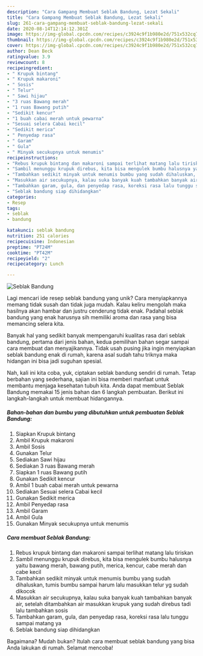 ```yaml
---
description: "Cara Gampang Membuat Seblak Bandung, Lezat Sekali"
title: "Cara Gampang Membuat Seblak Bandung, Lezat Sekali"
slug: 261-cara-gampang-membuat-seblak-bandung-lezat-sekali
date: 2020-08-14T12:14:12.301Z
image: https://img-global.cpcdn.com/recipes/c3924c9f1b980e2d/751x532cq70/seblak-bandung-foto-resep-utama.jpg
thumbnail: https://img-global.cpcdn.com/recipes/c3924c9f1b980e2d/751x532cq70/seblak-bandung-foto-resep-utama.jpg
cover: https://img-global.cpcdn.com/recipes/c3924c9f1b980e2d/751x532cq70/seblak-bandung-foto-resep-utama.jpg
author: Dean Beck
ratingvalue: 3.9
reviewcount: 8
recipeingredient:
- " Krupuk bintang"
- " Krupuk makaroni"
- " Sosis"
- " Telur"
- " Sawi hijau"
- "3 ruas Bawang merah"
- "1 ruas Bawang putih"
- "Sedikit kencur"
- "1 buah cabai merah untuk pewarna"
- "Sesuai selera Cabai kecil"
- "Sedikit merica"
- " Penyedap rasa"
- " Garam"
- " Gula"
- " Minyak secukupnya untuk menumis"
recipeinstructions:
- "Rebus krupuk bintang dan makaroni sampai terlihat matang lalu tiriskan"
- "Sambil menunggu krupuk direbus, kita bisa mengulek bumbu halusnya yaitu bawang merah, bawang putih, merica, kencur, cabe merah dan cabe kecil"
- "Tambahkan sedikit minyak untuk menumis bumbu yang sudah dihaluskan, tumis bumbu sampai harum lalu masukkan telur yg sudah dikocok"
- "Masukkan air secukupnya, kalau suka banyak kuah tambahkan banyak air, setelah ditambahkan air masukkan krupuk yang sudah direbus tadi lalu tambahkan sosis"
- "Tambahkan garam, gula, dan penyedap rasa, koreksi rasa lalu tunggu sampai matang ya"
- "Seblak bandung siap dihidangkan"
categories:
- Resep
tags:
- seblak
- bandung

katakunci: seblak bandung 
nutrition: 251 calories
recipecuisine: Indonesian
preptime: "PT24M"
cooktime: "PT42M"
recipeyield: "2"
recipecategory: Lunch

---
```



![Seblak Bandung](https://img-global.cpcdn.com/recipes/c3924c9f1b980e2d/751x532cq70/seblak-bandung-foto-resep-utama.jpg)

Lagi mencari ide resep seblak bandung yang unik? Cara menyiapkannya memang tidak susah dan tidak juga mudah. Kalau keliru mengolah maka hasilnya akan hambar dan justru cenderung tidak enak. Padahal seblak bandung yang enak harusnya sih memiliki aroma dan rasa yang bisa memancing selera kita.



Banyak hal yang sedikit banyak mempengaruhi kualitas rasa dari seblak bandung, pertama dari jenis bahan, kedua pemilihan bahan segar sampai cara membuat dan menyajikannya. Tidak usah pusing jika ingin menyiapkan seblak bandung enak di rumah, karena asal sudah tahu triknya maka hidangan ini bisa jadi suguhan spesial.


Nah, kali ini kita coba, yuk, ciptakan seblak bandung sendiri di rumah. Tetap berbahan yang sederhana, sajian ini bisa memberi manfaat untuk membantu menjaga kesehatan tubuh kita. Anda dapat membuat Seblak Bandung memakai 15 jenis bahan dan 6 langkah pembuatan. Berikut ini langkah-langkah untuk membuat hidangannya.

<!--inarticleads1-->

##### Bahan-bahan dan bumbu yang dibutuhkan untuk pembuatan Seblak Bandung:

1. Siapkan  Krupuk bintang
1. Ambil  Krupuk makaroni
1. Ambil  Sosis
1. Gunakan  Telur
1. Sediakan  Sawi hijau
1. Sediakan 3 ruas Bawang merah
1. Siapkan 1 ruas Bawang putih
1. Gunakan Sedikit kencur
1. Ambil 1 buah cabai merah untuk pewarna
1. Sediakan Sesuai selera Cabai kecil
1. Gunakan Sedikit merica
1. Ambil  Penyedap rasa
1. Ambil  Garam
1. Ambil  Gula
1. Gunakan  Minyak secukupnya untuk menumis




<!--inarticleads2-->

##### Cara membuat Seblak Bandung:

1. Rebus krupuk bintang dan makaroni sampai terlihat matang lalu tiriskan
1. Sambil menunggu krupuk direbus, kita bisa mengulek bumbu halusnya yaitu bawang merah, bawang putih, merica, kencur, cabe merah dan cabe kecil
1. Tambahkan sedikit minyak untuk menumis bumbu yang sudah dihaluskan, tumis bumbu sampai harum lalu masukkan telur yg sudah dikocok
1. Masukkan air secukupnya, kalau suka banyak kuah tambahkan banyak air, setelah ditambahkan air masukkan krupuk yang sudah direbus tadi lalu tambahkan sosis
1. Tambahkan garam, gula, dan penyedap rasa, koreksi rasa lalu tunggu sampai matang ya
1. Seblak bandung siap dihidangkan




Bagaimana? Mudah bukan? Itulah cara membuat seblak bandung yang bisa Anda lakukan di rumah. Selamat mencoba!

